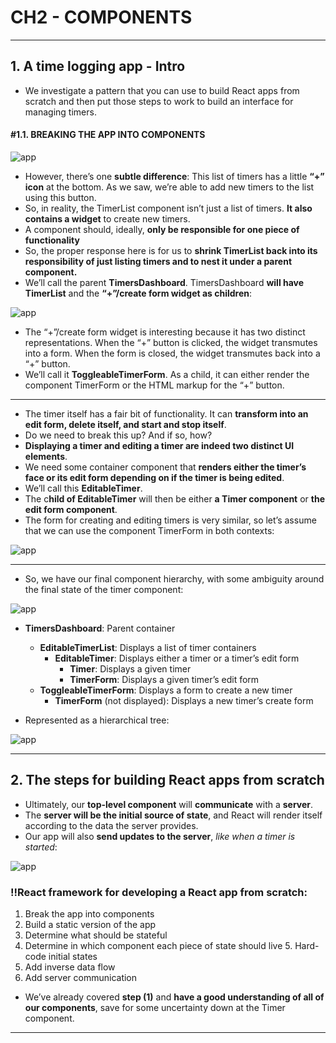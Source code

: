 # CH2 - COMPONENTS
---

## 1. A time logging app - Intro
- We investigate a pattern that you can use to build React apps from scratch and then put those steps to work to build an interface for managing timers.

#### #1.1. BREAKING THE APP INTO COMPONENTS

![app](ss/1.png)

- However, there’s one **subtle difference**: This list of timers has a little **“+” icon** at the bottom. As we saw, we’re able to add new timers to the list using this button.
- So, in reality, the TimerList component isn’t just a list of timers. **It also contains a widget** to create new timers.
- A component should, ideally, **only be responsible for one piece of functionality**
- So, the proper response here is for us to **shrink TimerList back into its responsibility of just listing timers and to nest it under a parent component.** 
- We’ll call the parent **TimersDashboard**. TimersDashboard **will have TimerList** and the **“+”/create form widget as children**:

![app](ss/2.png)
- The “+”/create form widget is interesting because it has two distinct representations. When the “+” button is clicked, the widget transmutes into a form. When the form is closed, the widget transmutes back into a “+” button.
- We’ll call it **ToggleableTimerForm**. As a child, it can either render the component TimerForm or the HTML markup for the “+” button.
---
- The timer itself has a fair bit of functionality. It can **transform into an edit form, delete itself, and start and stop itself**. 
- Do we need to break this up? And if so, how?
- **Displaying a timer and editing a timer are indeed two distinct UI elements**. 
- We need some container component that **renders either the timer’s face or its edit form depending on if the timer is being edited**.
- We’ll call this **EditableTimer**. 
- The c**hild of EditableTimer** will then be either **a Timer component** or **the edit form component**. 
- The form for creating and editing timers is very similar, so let’s assume that we can use the component TimerForm in both contexts:

![app](ss/3.png)

---
- So, we have our final component hierarchy, with some ambiguity around the final
state of the timer component:

![app](ss/4.png)


- **TimersDashboard**: Parent container
  - **EditableTimerList**: Displays a list of timer containers
    - **EditableTimer**: Displays either a timer or a timer’s edit form 
      - **Timer**: Displays a given timer
      - **TimerForm**: Displays a given timer’s edit form
  - **ToggleableTimerForm**: Displays a form to create a new timer
    - **TimerForm** (not displayed): Displays a new timer’s create form


- Represented as a hierarchical tree:

![app](ss/5.png)

---
  
## 2. The steps for building React apps from scratch
- Ultimately, our **top-level component** will **communicate** with a **server**. 
- The **server will be the initial source of state**, and React will render itself according to the data the server provides. 
- Our app will also **send updates to the server**, *like when a timer is started*:

![app](ss/6.png)

### !!React framework for developing a React app from scratch:
1. Break the app into components
2. Build a static version of the app
3. Determine what should be stateful
4. Determine in which component each piece of state should live 5. Hard-code initial states
6. Add inverse data flow
7. Add server communication

- We’ve already covered **step (1)** and **have a good understanding of all of our components**, save for some uncertainty down at the Timer component.
---

